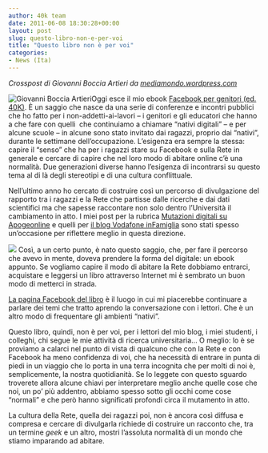 ```yaml
---
author: 40k team
date: 2011-06-08 18:30:28+00:00
layout: post
slug: questo-libro-non-e-per-voi
title: "Questo libro non è per voi"
categories:
- News (Ita)
---
```


_Crosspost di Giovanni Boccia Artieri da [mediamondo.wordpress.com](http://mediamondo.wordpress.com/2011/06/08/questo-libro-non-e-per-voi/)_

![Giovanni Boccia Artieri](http://www.40kbooks.com/wp-content/uploads/bocciaartieri.jpg)Oggi esce il mio ebook [Facebook per genitori (ed. 40K)](../?page_id=133&category=7&product_id=65).  È un saggio che nasce da una serie di conferenze e incontri pubblici  che ho fatto per i non-addetti-ai-lavori – i genitori e gli educatori  che hanno a che fare con quelli  che continuiamo a chiamare “nativi  digitali” – e per alcune scuole – in alcune sono stato invitato dai  ragazzi, proprio dai “nativi”, durante le settimane dell’occupazione.  L’esigenza era sempre la stessa: capire il “senso” che ha per i ragazzi  stare su Facebook e sulla Rete in generale e cercare di capire che nel  loro modo di abitare online c’è una normalità. Due generazioni diverse  hanno l’esigenza di incontrarsi su questo tema al di là degli stereotipi  e di una cultura conflittuale.

Nell’ultimo anno ho cercato di costruire così un percorso di  divulgazione del rapporto tra i ragazzi e la Rete che partisse dalle  ricerche e dai dati scientifici ma che sapesse raccontare non solo  dentro l’Università il cambiamento in atto. I miei post per la rubrica [Mutazioni digitali su Apogeonline](http://www.apogeonline.com/webzine/autore/giovanni-bocciaartieri) e quelli per [il blog Vodafone inFamiglia](http://lab.vodafone.it/blog/category/infamiglia/) sono stati spesso un’occasione per riflettere meglio in questa direzione.

[![](http://www.40kbooks.com/wp-content/uploads/internet-artieri_i_okc.png)](http://www.bookrepublic.it/book/9788865860649-facebook-per-genitori/) Così, a un certo punto, è nato questo saggio, che, per fare il  percorso che avevo in mente, doveva prendere la forma del digitale: un  ebook appunto. Se vogliamo capire il modo di abitare la Rete dobbiamo  entrarci, acquistare e leggersi un libro attraverso Internet mi è  sembrato un buon modo di metterci in strada.

[La pagina Facebook del libro](http://www.facebook.com/topic.php?uid=268510454223&topic=19818#%21/pages/FB-per-genitori/204322492945016) è il luogo in cui mi piacerebbe continuare a parlare dei temi che  tratto aprendo la conversazione con i lettori. Che è un altro modo di  frequentare gli ambienti “nativi”.

Questo libro, quindi, non è per voi, per i lettori del mio blog, i  miei studenti, i colleghi, chi segue le mie attività di ricerca  universitaria… O meglio: lo è se proviamo a calarci nel punto di vista  di qualcuno che con la Rete e con Facebook ha meno confidenza di voi,  che ha necessità di entrare in punta di piedi in un viaggio che lo porta  in una terra incognita che per molti di noi è, semplicemente, la nostra  quotidianità. Se lo leggete con questo sguardo troverete allora alcune  chiavi per interpretare meglio anche quelle cose che noi, un po’ più  addentro, abbiamo spesso sotto gli occhi come cose “normali” e che però  hanno significati profondi circa il mutamento in atto.

La cultura della Rete, quella dei ragazzi poi, non è ancora così  diffusa e compresa e cercare di divulgarla richiede di costruire un  racconto che, tra un termine _geek_ e un altro, mostri l’assoluta normalità di un mondo che stiamo imparando ad abitare.
